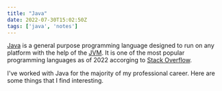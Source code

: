 ```yaml
---
title: "Java"
date: 2022-07-30T15:02:50Z
tags: ['java', 'notes']
---
```


[Java](https://dev.java/learn/) is a general purpose programming language designed to run on any platform with the help of the [JVM](https://en.wikipedia.org/wiki/Java_virtual_machine).
It is one of the most popular programming languages as of 2022 accorging to [Stack Overflow](https://survey.stackoverflow.co/2022/#most-popular-technologies-language-prof).

I've worked with Java for the majority of my professional career. Here are some things that I find interesting.


